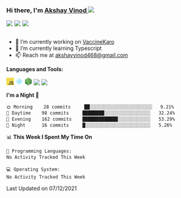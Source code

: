 ### Hi there, I'm [Akshay Vinod ](https://akshayvinod.live)<img src="https://media.giphy.com/media/hvRJCLFzcasrR4ia7z/giphy.gif" width="25px"></a>
<a href="https://www.linkedin.com/in/akshay-vinod/">
  <img align="left"  width="21px" src="https://img.icons8.com/fluent/48/000000/linkedin.png"/>
</a>
<a href="https://twitter.com/_akshay_vinod">
  <img align="left"  width="21px" src="https://img.icons8.com/fluent/48/000000/twitter.png"/>
</a>
<a href="https://discord.gg/bQYHPV93MD">
  <img align="left" width="21px" src="https://img.icons8.com/fluent/48/000000/discord-new-logo.png" />
</a>

<br />
<br />

- 🔭 I’m currently working on [VaccineKaro](https://vaccine-karo.netlify.app/)<!-- <img align="center" width="20" src="https://i.ibb.co/Wxsn61G/logo.png" /> -->
- 🌱 I’m currently learning Typescript
- 📫 Reach me at akshayvinod468@gmail.com


**Languages and Tools:**  

<code><img height="20" src="https://raw.githubusercontent.com/github/explore/80688e429a7d4ef2fca1e82350fe8e3517d3494d/topics/javascript/javascript.png"></code>
<code><img height="20" src="https://raw.githubusercontent.com/github/explore/80688e429a7d4ef2fca1e82350fe8e3517d3494d/topics/react/react.png"></code>
<code><img height="20" src="https://raw.githubusercontent.com/github/explore/80688e429a7d4ef2fca1e82350fe8e3517d3494d/topics/nodejs/nodejs.png"></code>
<code><img height="20" src="https://img.icons8.com/color/48/000000/figma.png"/></code>
<code><img height="20" src="https://img.icons8.com/color/50/000000/python.png"/></code>

<!--START_SECTION:waka-->
**I'm a Night 🦉** 

```text
🌞 Morning    28 commits     ██░░░░░░░░░░░░░░░░░░░░░░░   9.21% 
🌆 Daytime    98 commits     ████████░░░░░░░░░░░░░░░░░   32.24% 
🌃 Evening    162 commits    █████████████░░░░░░░░░░░░   53.29% 
🌙 Night      16 commits     █░░░░░░░░░░░░░░░░░░░░░░░░   5.26%

```


📊 **This Week I Spent My Time On** 

```text
💬 Programming Languages: 
No Activity Tracked This Week

💻 Operating System: 
No Activity Tracked This Week

```


 Last Updated on 07/12/2021
<!--END_SECTION:waka-->
